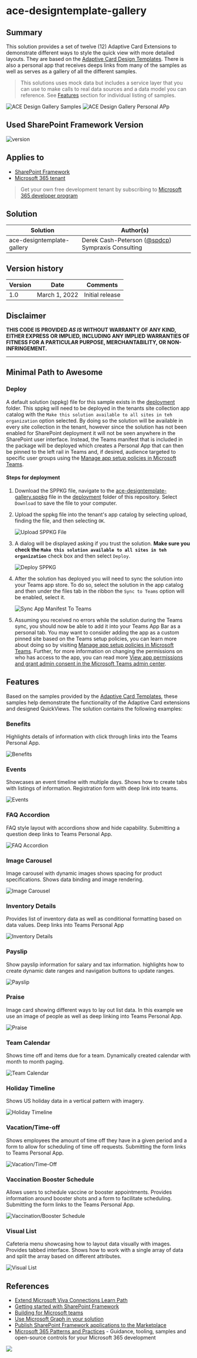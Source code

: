 # ace-designtemplate-gallery

## Summary

This solution provides a set of twelve (12) Adaptive Card Extensions to demonstrate different ways to style the quick view with more detailed layouts. They are based on the [Adaptive Card Design Templates](https://github.com/pnp/AdaptiveCards-Templates). There is also a personal app that receives deeps links from many of the samples as well as serves as a gallery of all the different samples.

>This solutions uses mock data but includes a service layer that you can use to make calls to real data sources and a data model you can reference.
>See [Features](#Features) section for individual listing of samples.

![ACE Design Gallery Samples](./assets/ACEDesignGallery.gif)
![ACE Design Gallery Personal APp](./assets/PersonalApp.gif)

## Used SharePoint Framework Version

![version](https://img.shields.io/badge/version-1.13-green.svg)

## Applies to

- [SharePoint Framework](https://aka.ms/spfx)
- [Microsoft 365 tenant](https://docs.microsoft.com/en-us/sharepoint/dev/spfx/set-up-your-developer-tenant)

> Get your own free development tenant by subscribing to [Microsoft 365 developer program](http://aka.ms/o365devprogram)

## Solution

Solution|Author(s)
--------|---------
ace-designtemplate-gallery| Derek Cash-Peterson ([@spdcp](https://twitter.com/spdcp)) Sympraxis Consulting

## Version history

Version|Date|Comments
-------|----|--------
1.0|March 1, 2022|Initial release

## Disclaimer

**THIS CODE IS PROVIDED *AS IS* WITHOUT WARRANTY OF ANY KIND, EITHER EXPRESS OR IMPLIED, INCLUDING ANY IMPLIED WARRANTIES OF FITNESS FOR A PARTICULAR PURPOSE, MERCHANTABILITY, OR NON-INFRINGEMENT.**

---

## Minimal Path to Awesome

### Deploy

A default solution (sppkg) file for this sample exists in the [deployment](./deployment) folder. This sppkg will need to be deployed in the tenants site collection app catalog with the `Make this solution available to all sites in teh organization` option selected. By doing so the solution will be available in every site collection in the tenant, however since the solution has not been enabled for SharePoint deployment it will not be seen anywhere in the SharePoint user interface. Instead, the Teams manifest that is included in the package will be deployed which creates a Personal App that can then be pinned to the left rail in Teams and, if desired, audience targeted to specific user groups using the [Manage app setup policies in Microsoft Teams](https://docs.microsoft.com/en-us/MicrosoftTeams/teams-app-setup-policies).

#### Steps for deployment

1. Download the SPPKG file, navigate to the [ace-designtemplate-gallery.sppkg](./deployment/ace-designtemplate-gallery.sppkg) file in the [deployment](./deployment) folder of this repository. Select `Download` to save the file to your computer.
1. Upload the sppkg file into the tenant's app catalog by selecting upload, finding the file, and then selecting `OK`.

    ![Upload SPPKG File](./assets/uploadsppkg.png)

1. A dialog will be displayed asking if you trust the solution. **Make sure you check the `Make this solution available to all sites in teh organization`** check box and then select `Deploy`.

    ![Deploy SPPKG](./assets/deploysppkg.png)

1. After the solution has deployed you will need to sync the solution into your Teams app store. To do so, select the solution in the app catalog and then under the files tab in the ribbon the `Sync to Teams` option will be enabled, select it.

    ![Sync App Manifest To Teams](./assets/synctoteams.png)

1. Assuming you received no errors while the solution during the Teams sync, you should now be able to add it into your Teams App Bar as a personal tab. You may want to consider adding the app as a custom pinned site based on the Teams setup policies, you can learn more about doing so by visiting [Manage app setup policies in Microsoft Teams](https://docs.microsoft.com/en-us/MicrosoftTeams/teams-app-setup-policies). Further, for more information on changing the permissions on who has access to the app, you can read more [View app permissions and grant admin consent in the Microsoft Teams admin center](https://docs.microsoft.com/en-us/microsoftteams/app-permissions-admin-center).

## Features

Based on the samples provided by the [Adaptive Card Templates](https://github.com/pnp/AdaptiveCards-Templates), these samples help demonstrate the functionality of the Adaptive Card extensions and designed QuickViews. The solution contains the following examples:

### Benefits

Highlights details of information with click through links into the Teams Personal App.

![Benefits](./assets/benefits.gif)

### Events

Showcases an event timeline with multiple days. Shows how to create tabs with listings of information. Registration form with deep link into teams.

![Events](./assets/eventschedule.gif)

### FAQ Accordion

FAQ style layout with accordions show and hide capability. Submitting a question deep links to Teams Personal App.

![FAQ Accordion](./assets/faq.gif)

### Image Carousel

Image carousel with dynamic images shows spacing for product specifications. Shows data binding and image rendering.

![Image Carousel](./assets/imagecarousel.gif)

### Inventory Details

Provides list of inventory data as well as conditional formatting based on data values. Deep links into Teams Personal App

![Inventory Details](./assets/inventory.gif)

### Payslip

Show payslip information for salary and tax information. highlights how to create dynamic date ranges and navigation buttons to update ranges.

![Payslip](./assets/payslip.gif)

### Praise

Image card showing different ways to lay out list data. In this example we use an image of people as well as deep linking into Teams Personal App.

![Praise](./assets/praise.gif)

### Team Calendar

Shows time off and items due for a team. Dynamically created calendar with month to month paging.

![Team Calendar](./assets/teamcalendar.gif)

### Holiday Timeline

Shows US holiday data in a vertical pattern with imagery.

![Holiday Timeline](./assets/holiday.gif)

### Vacation/Time-off

Shows employees the amount of time off they have in a given period and a form to allow for scheduling of time off requests. Submitting the form links to Teams Personal App.

![Vacation/Time-Off](./assets/timeoff.gif)

### Vaccination Booster Schedule

Allows users to schedule vaccine or booster appointments. Provides information around booster shots and a form to facilitate scheduling. Submitting the form links to the Teams Personal App.

![Vaccination/Booster Schedule](./assets/vaccine.gif)

### Visual List

Cafeteria menu showcasing how to layout data visually with images. Provides tabbed interface. Shows how to work with a single array of data and split the array based on different attributes.

![Visual List](./assets/acafe.gif)

## References

- [Extend Microsoft Viva Connections Learn Path](https://aka.ms/m365/dev/learn/connections)
- [Getting started with SharePoint Framework](https://docs.microsoft.com/en-us/sharepoint/dev/spfx/set-up-your-developer-tenant)
- [Building for Microsoft teams](https://docs.microsoft.com/en-us/sharepoint/dev/spfx/build-for-teams-overview)
- [Use Microsoft Graph in your solution](https://docs.microsoft.com/en-us/sharepoint/dev/spfx/web-parts/get-started/using-microsoft-graph-apis)
- [Publish SharePoint Framework applications to the Marketplace](https://docs.microsoft.com/en-us/sharepoint/dev/spfx/publish-to-marketplace-overview)
- [Microsoft 365 Patterns and Practices](https://aka.ms/m365pnp) - Guidance, tooling, samples and open-source controls for your Microsoft 365 development

<img src="https://pnptelemetry.azurewebsites.net/spfx-reference-scenarios/samples/ace-designtemplate-gallery" />
